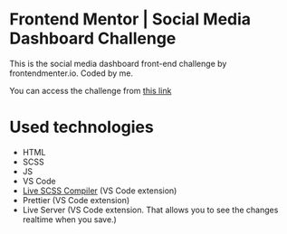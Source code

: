 # Frontend Mentor | Social Media Dashboard Challenge

This is the social media dashboard front-end challenge by frontendmenter.io.  Coded by me.

You can access the challenge from <a href="https://www.frontendmentor.io/challenges/social-media-dashboard-with-theme-switcher-6oY8ozp_H">this link</a>

# Used technologies

- HTML
- SCSS
- JS
- VS Code
- <a href="https://marketplace.visualstudio.com/items?itemName=ritwickdey.live-sass&ssr=false#overview">Live SCSS Compiler</a> (VS Code extension)
- Prettier (VS Code extension)
- Live Server (VS Code extension. That allows you to see the changes realtime when you save.)
